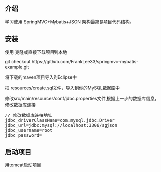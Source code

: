<h2>介绍</h2>
<p>学习使用  SpringMVC+Mybatis+JSON  架构最简易项目代码结构。


<h2>安装</h2>
<p>使用 克隆或直接下载项目到本地</p>

<p>git checkout https://github.com/FrankLee33/springmvc-mybatis-example.git</p>
<p>将下载的maven项目导入到Eclipse中</p>
<p>把 resources/create.sql文件，导入到你的MySQL数据库中</p>

<p>修改src/main/resources/conf/jdbc.properties文件,根据上一步的数据库信息，修改数据库连接</p>
<pre>
// 修改数据库连接地址
jdbc_driverClassName=com.mysql.jdbc.Driver
jdbc_url=jdbc:mysql://localhost:3306/sgjson
jdbc_username=root
jdbc_password=
</pre>
<h2>启动项目</h2>

<p>用tomcat启动项目</p>
